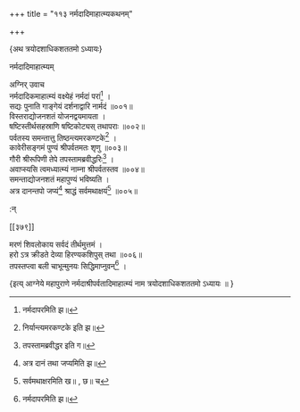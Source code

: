 +++
title = "११३ नर्मदादिमाहात्म्यकथनम्"

+++

\{अथ त्रयोदशाधिकशततमो ऽध्यायः\}

नर्मदादिमाहात्म्यम्  
    
अग्निर् उवाच  
नर्मदादिकमाहात्म्यं वक्ष्येहं नर्मदां परां[^१]   ।  
सद्यः पुनाति गाङ्गेयं दर्शनाद्वारि नार्मदं   ॥००१॥  
विस्तराद्योजनशतं योजनद्वयमायता ।  
षष्टिस्तीर्थसहस्राणि षष्टिकोट्यस् तथापराः   ॥००२॥  
पर्वतस्य समन्तात्तु तिष्ठन्त्यमरकण्टके[^२] ।  
कावेरीसङ्गमं पुण्यं श्रीपर्वतमतः शृणु   ॥००३॥  
गौरी श्रीरूपिणी तेपे तपस्तामब्रवीद्धरिः[^३]   ।  
अवाप्स्यसि त्वमध्यात्म्यं नाम्ना श्रीपर्वतस्तव ॥००४॥  
समन्ताद्योजनशतं महापुण्यं भविष्यति ।  
अत्र दानन्तपो जप्यं[^४] श्राद्धं सर्वमथाक्षयं[^५]   ॥००५॥  
    
:न्  
    
[^१]: नर्मदापरमिति झ॥  
    
[^२]: निर्यान्त्यमरकण्टके इति झ॥  
    
[^३]: तपस्तामब्रवीद्धर इति ग॥  
    
[^४]: अत्र दानं तथा जप्यमिति झ॥  
    
[^५]: सर्वमथाक्षरमिति ख॥ , छ॥ च  

[[३७९]]
    
मरणं शिवलोकाय सर्वदं तीर्थमुत्तमं ।  
हरो ऽत्र क्रीडते देव्या हिरण्यकशिपुस् तथा ॥००६॥  
तपस्तप्त्वा बली चाभून्मुनयः सिद्धिमाप्नुवन्[^१]   ।  
    
\{इत्य् आग्नेये महापुराणे नर्मदाश्रीपर्वतादिमाहात्म्यं नाम त्रयोदशाधिकशततमो ऽध्यायः ॥  }
    